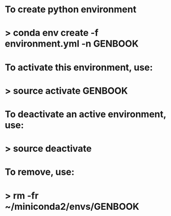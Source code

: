 # To create python environment
# > conda env create -f environment.yml -n GENBOOK
#
# To activate this environment, use:
# > source activate GENBOOK
#
# To deactivate an active environment, use:
# > source deactivate
#
# To remove, use:
# > rm -fr ~/miniconda2/envs/GENBOOK


